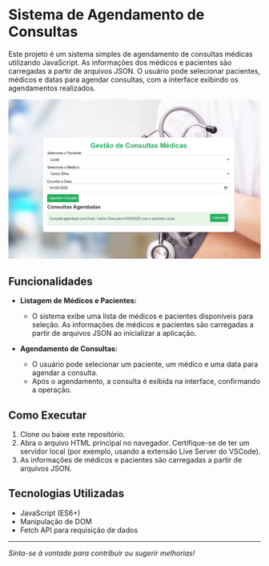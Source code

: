# Sistema de Agendamento de Consultas

Este projeto é um sistema simples de agendamento de consultas médicas utilizando JavaScript. As informações dos médicos e pacientes são carregadas a partir de arquivos JSON. O usuário pode selecionar pacientes, médicos e datas para agendar consultas, com a interface exibindo os agendamentos realizados.

<img src="/assets/docs/image.png" alt="Sistema de Agendamento de Consultas" />

## Funcionalidades

- **Listagem de Médicos e Pacientes:**
  - O sistema exibe uma lista de médicos e pacientes disponíveis para seleção. As informações de médicos e pacientes são carregadas a partir de arquivos JSON ao inicializar a aplicação.

- **Agendamento de Consultas:**
  - O usuário pode selecionar um paciente, um médico e uma data para agendar a consulta.
  - Após o agendamento, a consulta é exibida na interface, confirmando a operação.

## Como Executar

1. Clone ou baixe este repositório.
2. Abra o arquivo HTML principal no navegador. Certifique-se de ter um servidor local (por exemplo, usando a extensão Live Server do VSCode).
3. As informações de médicos e pacientes são carregadas a partir de arquivos JSON.

## Tecnologias Utilizadas

- JavaScript (ES6+)
- Manipulação de DOM
- Fetch API para requisição de dados

---


_Sinta-se à vontade para contribuir ou sugerir melhorias!_
